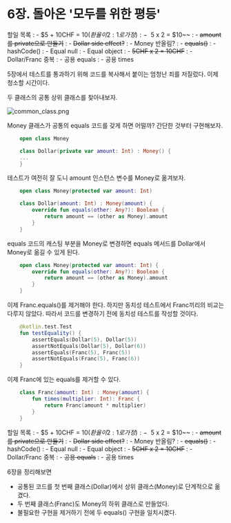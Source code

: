 # 6장. 돌아온 '모두를 위한 평등'

할일 목록
: - $5 + 10CHF = $10 (환율이 2:1로 가정)
: - ~~$5 x 2 = $10~~
: - ~~amount를 private으로 만들기~~
: - ~~Dollar side effect?~~
: - Money 반올림?
: - ~~equals()~~
: - hashCode()
: - Equal null
: - Equal object
: - ~~5CHF x 2 = 10CHF~~
: - Dollar/Franc 중복
: - 공용 equals
: - 공용 times

5장에서 테스트를 통과하기 위해 코드를 복사해서 붙이는 엄청난 죄를 저질렀다.
이제 청소할 시간이다.

두 클래스의 공통 상위 클래스를 찾아내보자. 

![common_class.png](common_class.png)

Money 클래스가 공통의 equals 코드를 갖게 하면 어떨까? 
간단한 것부터 구현해보자.

```Kotlin
    open class Money

    class Dollar(private var amount: Int) : Money() {
    ...
    }
```

테스트가 여전히 잘 도니 amount 인스턴스 변수를 Money로 옮겨보자.

```Kotlin
    open class Money(protected var amount: Int)

    class Dollar(amount: Int) : Money(amount) {
        override fun equals(other: Any?): Boolean {
            return amount == (other as Money).amount
        }
    }
```

equals 코드의 캐스팅 부분을 Money로 변경하면 equals 메서드를 Dollar에서 Money로 옮길 수 있게 된다.

```Kotlin
    open class Money(protected var amount: Int) {
        override fun equals(other: Any?): Boolean {
            return amount == (other as Money).amount
        }
    }
```

이제 Franc.equals()를 제거해야 한다. 하지만 동치성 테스트에서 Franc끼리의 비교는 다루지 않았다.
따라서 코드를 변경하기 전에 동치성 테스트를 작성할 것이다.

```Kotlin
    @kotlin.test.Test
    fun testEquality() {
        assertEquals(Dollar(5), Dollar(5))
        assertNotEquals(Dollar(5), Dollar(6))
        assertEquals(Franc(5), Franc(5))
        assertNotEquals(Franc(5), Franc(6))
    }
```

이제 Franc에 있는 equals를 제거할 수 있다.

```Kotlin
    class Franc(amount: Int) : Money(amount) {
        fun times(multiplier: Int): Franc {
            return Franc(amount * multiplier)
        }
    }
```

할일 목록
: - $5 + 10CHF = $10 (환율이 2:1로 가정)
: - ~~$5 x 2 = $10~~
: - ~~amount를 private으로 만들기~~
: - ~~Dollar side effect?~~
: - Money 반올림?
: - ~~equals()~~
: - hashCode()
: - Equal null
: - Equal object
: - ~~5CHF x 2 = 10CHF~~
: - Dollar/Franc 중복
: - ~~공용 equals~~
: - 공용 times

6장을 정리해보면

* 공통된 코드를 첫 번째 클래스(Dollar)에서 상위 클래스(Money)로 단계적으로 옮겼다. 
* 두 번째 클래스(Franc)도 Money의 하위 클래스로 만들었다.
* 불필요한 구현을 제거하기 전에 두 equals() 구현을 일치시켰다.



